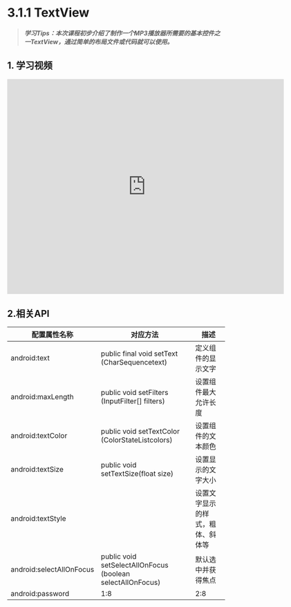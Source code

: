 # 3.1.1 TextView

>##### 学习Tips：本次课程初步介绍了制作一个MP3播放器所需要的基本控件之一TextView，通过简单的布局文件或代码就可以使用。

## 1. 学习视频

<iframe frameborder="0" width="640" height="498" src="https://v.qq.com/iframe/player.html?vid=z0180bhmznp&tiny=0&auto=0" allowfullscreen></iframe>

## 2.相关API

| 配置属性名称 | 对应方法 | 描述 |
| -- | -- | -- |
| android:text | public final void setText (CharSequencetext) | 定义组件的显示文字 |
| android:maxLength | public void setFilters (InputFilter[] filters) | 设置组件最大允许长度 |
| android:textColor | public void setTextColor (ColorStateListcolors) | 设置组件的文本颜色 |
| android:textSize | public void setTextSize(float size) | 设置显示的文字大小 |
| android:textStyle |   | 设置文字显示的样式，粗体、斜体等 |
| android:selectAllOnFocus | public void setSelectAllOnFocus (boolean selectAllOnFocus) | 默认选中并获得焦点 |
| android:password | 1:8 | 2:8 |

